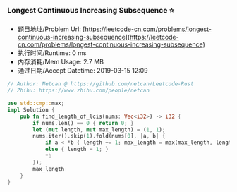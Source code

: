 
### Longest Continuous Increasing Subsequence :star:
- 题目地址/Problem Url: [https://leetcode-cn.com/problems/longest-continuous-increasing-subsequence](https://leetcode-cn.com/problems/longest-continuous-increasing-subsequence)
- 执行时间/Runtime: 0 ms 
- 内存消耗/Mem Usage: 2.7 MB
- 通过日期/Accept Datetime: 2019-03-15 12:09

```rust
// Author: Netcan @ https://github.com/netcan/Leetcode-Rust
// Zhihu: https://www.zhihu.com/people/netcan

use std::cmp::max;
impl Solution {
    pub fn find_length_of_lcis(nums: Vec<i32>) -> i32 {
        if nums.len() == 0 { return 0; }
        let (mut length, mut max_length) = (1, 1);
        nums.iter().skip(1).fold(nums[0], |a, b| {
            if a < *b { length += 1; max_length = max(max_length, length) }
            else { length = 1; }
            *b
        });
        max_length
    }
}


```
